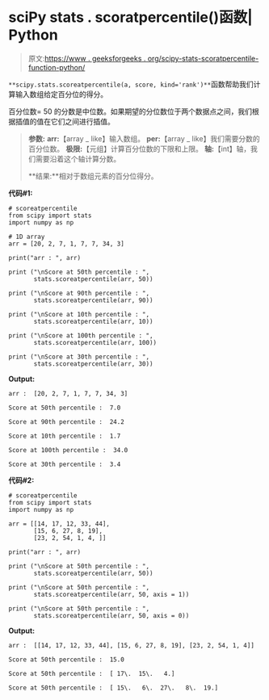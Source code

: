 # sciPy stats . scoratpercentile()函数| Python

> 原文:[https://www . geeksforgeeks . org/scipy-stats-scoratpercentile-function-python/](https://www.geeksforgeeks.org/scipy-stats-scoreatpercentile-function-python/)

`**scipy.stats.scoreatpercentile(a, score, kind='rank')**`函数帮助我们计算输入数组给定百分位的得分。

百分位数= 50 的分数是中位数。如果期望的分位数位于两个数据点之间，我们根据插值的值在它们之间进行插值。

> **参数:**
> **arr:**【array _ like】输入数组。
> **per:**【array _ like】我们需要分数的百分位数。
> **极限:**【元组】计算百分位数的下限和上限。
> **轴:**【int】轴，我们需要沿着这个轴计算分数。
> 
> **结果:**相对于数组元素的百分位得分。

**代码#1:**

```
# scoreatpercentile
from scipy import stats
import numpy as np 

# 1D array  
arr = [20, 2, 7, 1, 7, 7, 34, 3]

print("arr : ", arr)  

print ("\nScore at 50th percentile : ", 
       stats.scoreatpercentile(arr, 50))

print ("\nScore at 90th percentile : ", 
       stats.scoreatpercentile(arr, 90))

print ("\nScore at 10th percentile : ", 
       stats.scoreatpercentile(arr, 10))

print ("\nScore at 100th percentile : ", 
       stats.scoreatpercentile(arr, 100))

print ("\nScore at 30th percentile : ", 
       stats.scoreatpercentile(arr, 30))
```

**Output:**

```
arr :  [20, 2, 7, 1, 7, 7, 34, 3]

Score at 50th percentile :  7.0

Score at 90th percentile :  24.2

Score at 10th percentile :  1.7

Score at 100th percentile :  34.0

Score at 30th percentile :  3.4

```

**代码#2:**

```
# scoreatpercentile
from scipy import stats
import numpy as np 

arr = [[14, 17, 12, 33, 44],   
       [15, 6, 27, 8, 19],  
       [23, 2, 54, 1, 4, ]] 

print("arr : ", arr)  

print ("\nScore at 50th percentile : ", 
       stats.scoreatpercentile(arr, 50))

print ("\nScore at 50th percentile : ", 
       stats.scoreatpercentile(arr, 50, axis = 1))

print ("\nScore at 50th percentile : ", 
       stats.scoreatpercentile(arr, 50, axis = 0))
```

**Output:**

```
arr :  [[14, 17, 12, 33, 44], [15, 6, 27, 8, 19], [23, 2, 54, 1, 4]]

Score at 50th percentile :  15.0

Score at 50th percentile :  [ 17\.  15\.   4.]

Score at 50th percentile :  [ 15\.   6\.  27\.   8\.  19.]

```